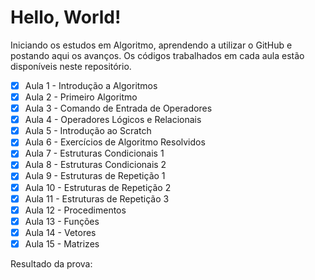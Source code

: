 # Hello, World!

Iniciando os estudos em Algoritmo, aprendendo a utilizar o GitHub e postando aqui os avanços. Os códigos trabalhados em cada aula estão disponíveis neste repositório.


- [X] Aula 1 - Introdução a Algoritmos
- [x] Aula 2 - Primeiro Algoritmo
- [x] Aula 3 - Comando de Entrada de Operadores
- [x] Aula 4 - Operadores Lógicos e Relacionais
- [x] Aula 5 - Introdução ao Scratch
- [x] Aula 6 - Exercícios de Algoritmo Resolvidos
- [x] Aula 7 - Estruturas Condicionais 1
- [x] Aula 8 - Estruturas Condicionais 2
- [x] Aula 9 - Estruturas de Repetição 1
- [x] Aula 10 - Estruturas de Repetição 2
- [x] Aula 11 - Estruturas de Repetição 3
- [x] Aula 12 - Procedimentos
- [x] Aula 13 - Funções
- [x] Aula 14 - Vetores
- [x] Aula 15 - Matrizes

Resultado da prova:
